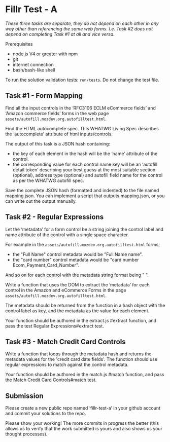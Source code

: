 # Fillr Test - A

_These three tasks are separate, they do not depend on each other in any way other than referencing the same web forms. I.e. Task #2 does not depend on completing Task #1 at all and vice versa._

Prerequisites

- node.js V4 or greater with npm
- git
- internet connection
- bash/bash-like shell

To run the solution validation tests: `run/tests`. Do not change the test file.

## Task #1 - Form Mapping

Find all the input controls in the ‘RFC3106 ECLM eCommerce fields’ and ‘Amazon commerce fields’ forms in the web page `assets/autofill.mozdev.org.autofilltest.html`.

Find the HTML autocomplete spec.  This WHATWG Living Spec describes the ‘autocomplete’ attribute of html inputs/controls.

The output of this task is a JSON hash containing:
- the key of each element in the hash will be the ‘name’ attribute of the control.
- the corresponding value for each control name key will be an ‘autofill detail token’ describing your best guess at the most suitable section (optional), address type (optional) and autofill field name for the control as per the WHATWG autofill spec.

Save the complete JSON hash (formatted and indented) to the file named mapping.json.
You can implement a script that outputs mapping.json, or you can write out the output manually.

## Task #2 - Regular Expressions

Let the ‘metadata’ for a form control be a string joining the control label and name attribute of the control with a single space character.

For example in the `assets/autofill.mozdev.org.autofilltest.html` forms;

- the "Full Name" control metadata would be "Full Name name".
- the "card number" control metadata would be "card number Ecom_Payment_Card_Number".

And so on for each control with the metadata string format being "<label> <name>".

Write a function that uses the DOM to extract the ’metadata’ for each control in the Amazon and eCommerce Forms in the page `assets/autofill.mozdev.org.autofilltest.html`.

The metadata should be returned from the function in a hash object with the control label as key, and the metadata as the value for each element.

Your function should be authored in the extract.js #extract function, and pass the test Regular Expressions#extract test.

## Task #3 - Match Credit Card Controls

Write a function that loops through the metadata hash and returns the metadata values for the 'credit card date fields'.  The function should use regular expressions to match against the control metadata.

Your function should be authored in the match.js #match function, and pass the Match Credit Card Controls#match test.

## Submission

Please create a new public repo named ‘fillr-test-a’ in your github account and commit your solutions to the repo.

Please show your working! The more commits in progress the better (this allows us to verify that the work submitted is yours and also shows us your thought processes).